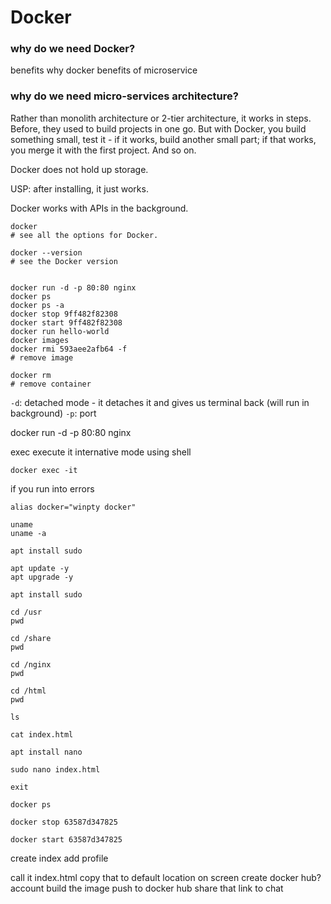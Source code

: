 # Docker

### why do we need Docker? 

benefits why docker
benefits of microservice

### why do we need micro-services architecture?
Rather than monolith architecture or 2-tier architecture, it works in steps.
Before, they used to build projects in one go. But with Docker, you build something small, test it - if it works, build another small part; if that works, you merge it with the first project. And so on.

Docker does not hold up storage. 

USP: after installing, it just works.

Docker works with APIs in the background. 

```shell
docker
# see all the options for Docker.

docker --version
# see the Docker version
```

```shell

docker run -d -p 80:80 nginx
docker ps
docker ps -a
docker stop 9ff482f82308
docker start 9ff482f82308
docker run hello-world
docker images
docker rmi 593aee2afb64 -f
# remove image

docker rm
# remove container 
```

`-d`: detached mode - it detaches it and gives us terminal back (will run in background)
`-p`: port 




docker run -d -p 80:80 nginx

exec execute it internative mode
using shell
```shell
docker exec -it  
```

if you run into errors

```shell
alias docker="winpty docker"
```

```shell
uname
uname -a

apt install sudo

apt update -y
apt upgrade -y

apt install sudo
```


```shell
cd /usr
pwd

cd /share
pwd

cd /nginx
pwd

cd /html
pwd

ls

cat index.html

apt install nano

sudo nano index.html

exit
```

```shell
docker ps

docker stop 63587d347825

docker start 63587d347825
```


create index
add profile

call it index.html
copy that to default location on screen 
create docker hub? account
build the image
push to docker hub
share that link to chat
